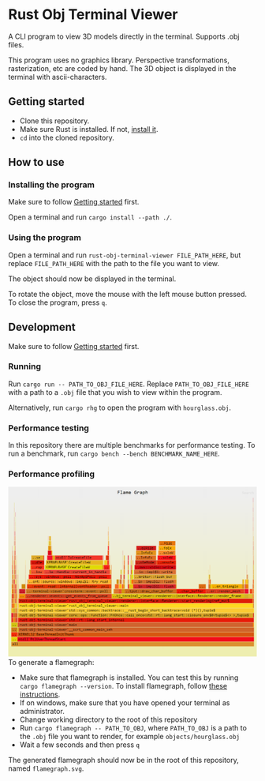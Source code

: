 # Rust Obj Terminal Viewer

A CLI program to view 3D models directly in the terminal. Supports .obj files.

This program uses no graphics library.
Perspective transformations, rasterization, etc are coded by hand.
The 3D object is displayed in the terminal with ascii-characters.

## Getting started

- Clone this repository.
- Make sure Rust is installed. If not, [install it](https://www.rust-lang.org/tools/install).
- `cd` into the cloned repository.

## How to use

### Installing the program

Make sure to follow [Getting started](#getting-started) first.

Open a terminal and run `cargo install --path ./`.

### Using the program

Open a terminal and run `rust-obj-terminal-viewer FILE_PATH_HERE`,
but replace `FILE_PATH_HERE` with the path to the file you want to view.

The object should now be displayed in the terminal.

To rotate the object, move the mouse with the left mouse button pressed.
To close the program, press `q`.

## Development

Make sure to follow [Getting started](#getting-started) first.

### Running

Run `cargo run -- PATH_TO_OBJ_FILE_HERE`. Replace `PATH_TO_OBJ_FILE_HERE` with
a path to a `.obj` file that you wish to view within the program.

Alternatively, run `cargo rhg` to open the program with `hourglass.obj`.

### Performance testing

In this repository there are multiple benchmarks for performance testing.
To run a benchmark, run `cargo bench --bench BENCHMARK_NAME_HERE`.

### Performance profiling

![An example of what the generated flamegraph can look like](flamegraph_example.png)
To generate a flamegraph:

- Make sure that flamegraph is installed. You can test this by
  running `cargo flamegraph --version`. To install flamegraph, follow
  [these instructions](https://github.com/flamegraph-rs/flamegraph?tab=readme-ov-file#installation).
- If on windows, make sure that you have opened your terminal as administrator.
- Change working directory to the root of this repository
- Run `cargo flamegraph -- PATH_TO_OBJ`, where `PATH_TO_OBJ` is a path to
  the `.obj` file you want to render, for example `objects/hourglass.obj`
- Wait a few seconds and then press `q`

The generated flamegraph should now be in the root of this repository, named `flamegraph.svg`.
